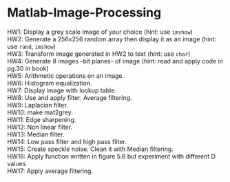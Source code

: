 # Matlab-Image-Processing  <br/>
HW1: Display a grey scale image of your choice (hint: use `imshow`) <br/>
HW2: Generate a 256x256 random array then display it as an image (hint: use `rand`, `imshow`) <br/>
HW3: Transform image generated in HW2 to text (hint: use `char`) <br/>
HW4: Generate 8 images -bit planes- of image (hint: read and apply code in pg.30 in book) <br/>
HW5: Arithmetic operations on an image. <br/>
HW6: Histogram equalization. <br/>
HW7: Display image with lookup table. <br/>
HW8: Use and apply filter. Average filtering. <br/>
HW9: Laplacian filter. <br/>
HW10: make mat2grey. <br/>
HW11: Edge sharpening. <br/>
HW12: Non linear filter. <br/>
HW13: Median filter. <br/>
HW14: Low pass filter and high pass filter. <br/>
HW15: Create speckle noise. Clean it with Median filtering. <br/>
HW16: Apply function written in figure 5.6 but experiment with different D values <br/>
HW17: Apply average filtering. <br/>
